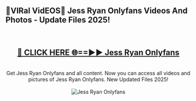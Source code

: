 <h2>🔴VIRal VidEOS🔴 Jess Ryan Onlyfans Videos And Photos - Update Files 2025!</h2>
<br>
<div align="center">
<h2><a href="https://virallinks.top/odZfE0" rel="nofollow">🔴 CLICK HERE 🌐==►► Jess Ryan Onlyfans</a></h2>
<br>
Get Jess Ryan Onlyfans and all content. Now you can access all videos and pictures of Jess Ryan Onlyfans. New Updated Files 2025!
<br>
<br>
<a href="https://virallinks.top/odZfE0" rel="nofollow" data-target="animated-image.originalLink"><img src="https://i.imgur.com/dJHk4Zq.gif)" alt="Jess Ryan Onlyfans" style="max-width: 100%; display: inline-block;" data-target="animated-image.originalImage"></a>
</div>
<br>
